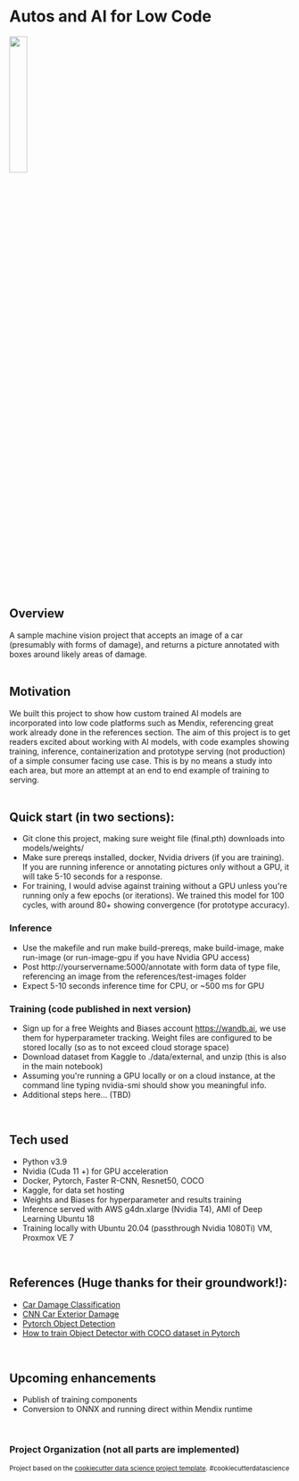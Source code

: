 Autos and AI for Low Code
==============================


<img src="https://user-images.githubusercontent.com/9223799/132366378-f7721343-a55d-4d91-b47d-7c733923df17.png" width="25%">
<br />
<br />

## Overview
A sample machine vision project that accepts an image of a car (presumably with forms of damage), and returns a picture annotated with boxes around likely areas of damage.  
<br />
## Motivation
We built this project to show how custom trained AI models are incorporated into low code platforms such as Mendix, referencing great work already done in the references section.  The aim of this project is to get readers excited about working with AI models, with code examples showing training, inference, containerization and prototype serving (not production) of a simple consumer facing use case. This is by no means a study into each area, but more an attempt at an end to end example of training to serving.   
<br />

## Quick start (in two sections):
* Git clone this project, making sure weight file (final.pth) downloads into models/weights/
* Make sure prereqs installed, docker, Nvidia drivers (if you are training).  If you are running inference or annotating pictures only without a GPU, it will take 5-10 seconds for a response.  
* For training, I would advise against training without a GPU unless you're running only a few epochs (or iterations).  We trained this model for 100 cycles, with around 80+ showing convergence (for prototype accuracy).

### Inference
* Use the makefile and run make build-prereqs, make build-image, make run-image (or run-image-gpu if you have Nvidia GPU access)
* Post  http://yourservername:5000/annotate with form data of type file, referencing an image from the references/test-images folder
* Expect 5-10 seconds inference time for CPU, or ~500 ms for GPU

### Training (code published in next version)
* Sign up for a free Weights and Biases account  https://wandb.ai, we use them for hyperparameter tracking.  Weight files are configured to be stored locally (so as to not exceed cloud storage space)
* Download dataset from Kaggle to ./data/external, and unzip (this is also in the main notebook)
* Assuming you're running a GPU locally or on a cloud instance, at the command line typing nvidia-smi should show you meaningful info.
* Additional steps here... (TBD)

<br />

## Tech used
* Python v3.9 
* Nvidia (Cuda 11 +) for GPU acceleration
* Docker, Pytorch, Faster R-CNN, Resnet50, COCO
* Kaggle, for data set hosting
* Weights and Biases for hyperparameter and results training
* Inference served with AWS g4dn.xlarge (Nvidia T4), AMI of Deep Learning Ubuntu 18
* Training locally with Ubuntu 20.04 (passthrough Nvidia 1080Ti) VM, Proxmox VE 7

<br />

## References (Huge thanks for their groundwork!):
* [Car Damage Classification](https://medium.com/analytics-vidhya/car-damage-classification-using-deep-learning-d29fa1e9a520_)
* [CNN Car Exterior Damage](https://medium.com/@sourish.syntel/cnn-application-detecting-car-exterior-damage-full-implementable-code-1b205e3cb48c)
* [Pytorch Object Detection](https://www.pyimagesearch.com/2021/08/02/pytorch-object-detection-with-pre-trained-networks/)
* [How to train Object Detector with COCO dataset in Pytorch](https://medium.com/fullstackai/how-to-train-an-object-detector-with-your-own-coco-dataset-in-pytorch-319e7090da5) 

<br />

## Upcoming enhancements
* Publish of training components
* Conversion to ONNX and running direct within Mendix runtime

<br />

### Project Organization (not all parts are implemented)

<p><small>Project based on the <a target="_blank" href="https://drivendata.github.io/cookiecutter-data-science/">cookiecutter data science project template</a>. #cookiecutterdatascience</small></p>
